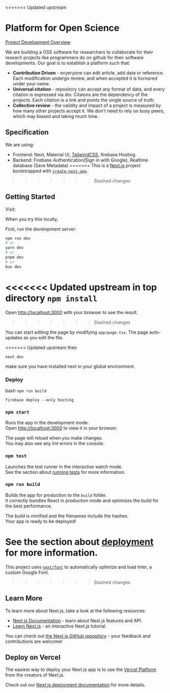 <<<<<<< Updated upstream
# Platform for Open Science
[Project Development Overview](https://www.notion.so/code4japan-community/16c5dee106f847d996324e40464325ff?pvs=4)

We are building a OSS software for researchers to collaborate for their reseach projects like programmers do on github for their software developments.
Our goal is to establish a platform such that:
- **Contribution Driven** - evyeryone can edit article, add data or reference. Each modification undergo review, and when accepted it is hornored under your name.
- **Universal citation** - repository can accept any format of data, and every citation is expressed via doi. Citaions are the dependency of the projects. Each citation is a link and points the single source of truth.
- **Collective review** - the validity and impact of a project is measured by how many other projects accept it. We don't need to rely on busy peers, which may biased and taking much time.

## Specification
We are using:

- Frontend: Next, Material UI, [TailwindCSS](https://tailwindcss.com/), firebase Hosting
- Backend: Firebase Authentication(Sign in with Google), Realtime database (Save Metadata)
=======
This is a [Next.js](https://nextjs.org/) project bootstrapped with [`create-next-app`](https://github.com/vercel/next.js/tree/canary/packages/create-next-app).
>>>>>>> Stashed changes

## Getting Started
Visit: 

When you try this locally,

First, run the development server:

```bash
npm run dev
# or
yarn dev
# or
pnpm dev
# or
bun dev
```

<<<<<<< Updated upstream
in top directory `npm install`
=======
Open [http://localhost:3000](http://localhost:3000) with your browser to see the result.
>>>>>>> Stashed changes

You can start editing the page by modifying `app/page.tsx`. The page auto-updates as you edit the file.

<<<<<<< Updated upstream
then

`next dev`

make sure you have installed next in your global environment.

### Deploy
bash
`npm run build`

`firebase deploy --only hosting`



### `npm start`

Runs the app in the development mode.\
Open [http://localhost:3000](http://localhost:3000) to view it in your browser.

The page will reload when you make changes.\
You may also see any lint errors in the console.

### `npm test`

Launches the test runner in the interactive watch mode.\
See the section about [running tests](https://facebook.github.io/create-react-app/docs/running-tests) for more information.

### `npm run build`

Builds the app for production to the `build` folder.\
It correctly bundles React in production mode and optimizes the build for the best performance.

The build is minified and the filenames include the hashes.\
Your app is ready to be deployed!

See the section about [deployment](https://facebook.github.io/create-react-app/docs/deployment) for more information.
=======
This project uses [`next/font`](https://nextjs.org/docs/basic-features/font-optimization) to automatically optimize and load Inter, a custom Google Font.
>>>>>>> Stashed changes

## Learn More

To learn more about Next.js, take a look at the following resources:

- [Next.js Documentation](https://nextjs.org/docs) - learn about Next.js features and API.
- [Learn Next.js](https://nextjs.org/learn) - an interactive Next.js tutorial.

You can check out [the Next.js GitHub repository](https://github.com/vercel/next.js/) - your feedback and contributions are welcome!

## Deploy on Vercel

The easiest way to deploy your Next.js app is to use the [Vercel Platform](https://vercel.com/new?utm_medium=default-template&filter=next.js&utm_source=create-next-app&utm_campaign=create-next-app-readme) from the creators of Next.js.

Check out our [Next.js deployment documentation](https://nextjs.org/docs/deployment) for more details.

